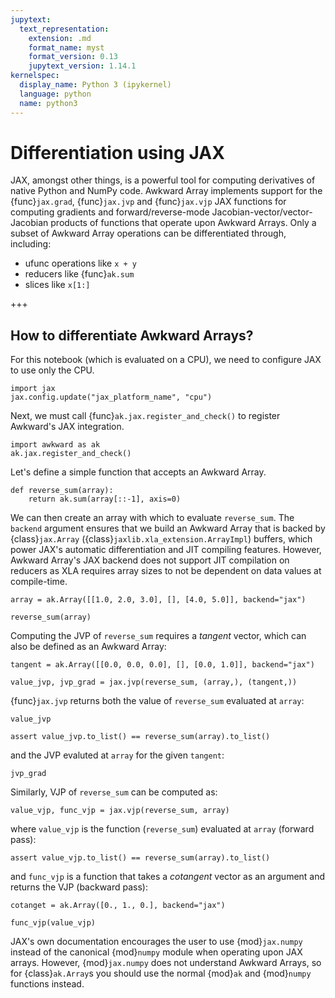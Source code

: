 ```yaml
---
jupytext:
  text_representation:
    extension: .md
    format_name: myst
    format_version: 0.13
    jupytext_version: 1.14.1
kernelspec:
  display_name: Python 3 (ipykernel)
  language: python
  name: python3
---
```


Differentiation using JAX
=========================

JAX, amongst other things, is a powerful tool for computing derivatives of native Python and NumPy code. Awkward Array implements support for the {func}`jax.grad`, {func}`jax.jvp` and {func}`jax.vjp` JAX functions for computing gradients and forward/reverse-mode Jacobian-vector/vector-Jacobian products of functions that operate upon Awkward Arrays. Only a subset of Awkward Array operations can be differentiated through, including:
- ufunc operations like `x + y`
- reducers like {func}`ak.sum`
- slices like `x[1:]`

+++

How to differentiate Awkward Arrays?
------------------------------------

For this notebook (which is evaluated on a CPU), we need to configure JAX to use only the CPU.

```{code-cell}
import jax
jax.config.update("jax_platform_name", "cpu")
```

Next, we must call {func}`ak.jax.register_and_check()` to register Awkward's JAX integration.

```{code-cell}
import awkward as ak
ak.jax.register_and_check()
```

Let's define a simple function that accepts an Awkward Array.

```{code-cell}
def reverse_sum(array):
    return ak.sum(array[::-1], axis=0)
```

We can then create an array with which to evaluate `reverse_sum`. The `backend` argument ensures that we build an Awkward Array that is backed by {class}`jax.Array` ({class}`jaxlib.xla_extension.ArrayImpl`) buffers, which power JAX's automatic differentiation and JIT compiling features. However, Awkward Array's JAX backend does not support JIT compilation on reducers as XLA requires array sizes to not be dependent on data values at compile-time.

```{code-cell}
array = ak.Array([[1.0, 2.0, 3.0], [], [4.0, 5.0]], backend="jax")
```

```{code-cell}
reverse_sum(array)
```

Computing the JVP of `reverse_sum` requires a _tangent_ vector, which can also be defined as an Awkward Array:

```{code-cell}
tangent = ak.Array([[0.0, 0.0, 0.0], [], [0.0, 1.0]], backend="jax")
```

```{code-cell}
value_jvp, jvp_grad = jax.jvp(reverse_sum, (array,), (tangent,))
```

{func}`jax.jvp` returns both the value of `reverse_sum` evaluated at `array`:

```{code-cell}
value_jvp
```

```{code-cell}
assert value_jvp.to_list() == reverse_sum(array).to_list()
```

and the JVP evaluted at `array` for the given `tangent`:

```{code-cell}
jvp_grad
```

Similarly, VJP of `reverse_sum` can be computed as:

```{code-cell}
value_vjp, func_vjp = jax.vjp(reverse_sum, array)
```

where `value_vjp` is the function (`reverse_sum`) evaluated at `array` (forward pass):

```{code-cell}
assert value_vjp.to_list() == reverse_sum(array).to_list()
```

and `func_vjp` is a function that takes a _cotangent_ vector as an argument and returns the VJP (backward pass):

```{code-cell}
cotanget = ak.Array([0., 1., 0.], backend="jax")
```

```{code-cell}
func_vjp(value_vjp)
```

JAX's own documentation encourages the user to use {mod}`jax.numpy` instead of the canonical {mod}`numpy` module when operating upon JAX arrays. However, {mod}`jax.numpy` does not understand Awkward Arrays, so for {class}`ak.Array`s you should use the normal {mod}`ak` and {mod}`numpy` functions instead.
